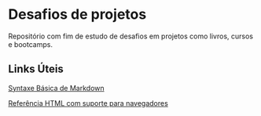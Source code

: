 # Desafios de projetos
Repositório com fim de estudo de desafios em projetos como livros, cursos e bootcamps.

## Links Úteis
[Syntaxe Básica de Markdown](https://www.markdownguide.org/basic-syntax/)

[Referência HTML com suporte para navegadores](https://www.w3schools.com/tags/ref_html_browsersupport.asp)
